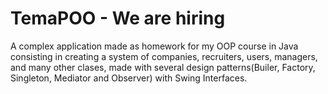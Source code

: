 # TemaPOO - We are hiring
A complex application made as homework for my OOP course in Java consisting in creating a system of companies, recruiters, users, managers, and many other clases, made with several design patterns(Builer, Factory, Singleton, Mediator and Observer) with Swing Interfaces.

